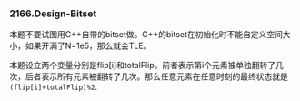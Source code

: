 ### 2166.Design-Bitset

本题不要试图用C++自带的bitset做。C++的bitset在初始化时不能自定义空间大小，如果开满了N=1e5，那么就会TLE。

本题设立两个变量分别是flip[i]和totalFlip。前者表示第i个元素被单独翻转了几次，后者表示所有元素被翻转了几次。那么任意元素在任意时刻的最终状态就是```(flip[i]+totalFlip)%2```.
